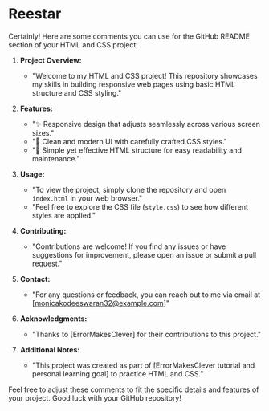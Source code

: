 # Reestar
Certainly! Here are some comments you can use for the GitHub README section of your HTML and CSS project:

1. **Project Overview:**
   - "Welcome to my HTML and CSS project! This repository showcases my skills in building responsive web pages using basic HTML structure and CSS styling."

2. **Features:**
   - "✨ Responsive design that adjusts seamlessly across various screen sizes."
   - "🎨 Clean and modern UI with carefully crafted CSS styles."
   - "🌟 Simple yet effective HTML structure for easy readability and maintenance."

3. **Usage:**
   - "To view the project, simply clone the repository and open `index.html` in your web browser."
   - "Feel free to explore the CSS file (`style.css`) to see how different styles are applied."

4. **Contributing:**
   - "Contributions are welcome! If you find any issues or have suggestions for improvement, please open an issue or submit a pull request."


5. **Contact:**
   - "For any questions or feedback, you can reach out to me via email at [monicakodeeswaran32@example.com]"

6. **Acknowledgments:**
   - "Thanks to [ErrorMakesClever] for their contributions to this project."

7. **Additional Notes:**
   - "This project was created as part of [ErrorMakesClever tutorial  and personal learning goal] to practice HTML and CSS."

Feel free to adjust these comments to fit the specific details and features of your project. Good luck with your GitHub repository!
